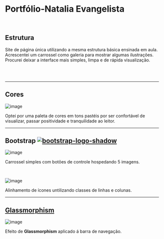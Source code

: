 # Portfólio-Natalia Evangelista
<br>

## Estrutura

Site de página única utilizando a mesma estrutura básica ensinada em aula. <br> Acrescentei um carrossel como galeria para mostrar algumas ilustrações.<br> Procurei deixar a interface mais simples, limpa e de rápida visualização.

<br><br>
<hr>

## Cores

![image](https://user-images.githubusercontent.com/108765760/221059678-d98ba288-a751-4ac1-a65b-31faed070c0f.png)
 
 Optei por uma paleta de cores em tons pastéis por ser confortável de visualizar, passar positividade e tranquilidade ao leitor.

<hr>


## Bootstrap <a href="https://getbootstrap.com/">![bootstrap-logo-shadow](https://user-images.githubusercontent.com/108765760/221061117-a5b40e52-9659-4416-af5f-cec6de0163f3.png)</a>

![image](https://user-images.githubusercontent.com/108765760/221057055-04ff48bd-1c91-4436-9181-6bd2cc13c395.png)
<p>Carrossel simples com botões de controle hospedando 5 imagens.</p>

<br>

![image](https://user-images.githubusercontent.com/108765760/221057370-fbc6307a-49c1-4262-aec9-6f98267bea77.png)
<p>Alinhamento de ícones untilizando classes de linhas e colunas.</p>

<hr>

## <a href="https://css.glass/"> Glassmorphism </a>

![image](https://user-images.githubusercontent.com/108765760/221057561-d7e62ff3-83e9-41d3-97d9-c39aaad894cb.png)

Efeito de <b>Glassmorphism</b> aplicado á barra de navegação.
